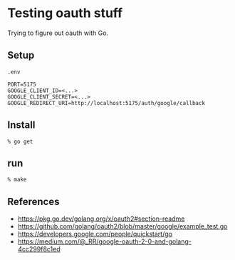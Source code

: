# Testing oauth stuff

Trying to figure out oauth with Go.

## Setup

`.env`

```
PORT=5175
GOOGLE_CLIENT_ID=<...>
GOOGLE_CLIENT_SECRET=<...>
GOOGLE_REDIRECT_URI=http://localhost:5175/auth/google/callback
```

## Install

```shell
% go get
```

## run

```shell
% make
```

## References

-   https://pkg.go.dev/golang.org/x/oauth2#section-readme
-   https://github.com/golang/oauth2/blob/master/google/example_test.go
-   https://developers.google.com/people/quickstart/go
-   https://medium.com/@_RR/google-oauth-2-0-and-golang-4cc299f8c1ed
